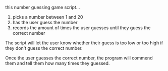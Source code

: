 this number guessing game script...

1. picks a number between 1 and 20
2. has the user guess the number
3. records the amount of times the user guesses until they guess the correct number

The script will let the user know whether their guess is too low or too high if they don't guess the correct number.

Once the user guesses the correct number, the program will commend them and tell them how many times they guessed. 
